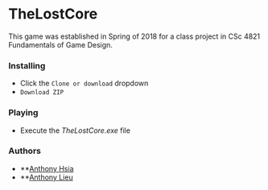 # TheLostCore
This game was established in Spring of 2018 for a class project in CSc 4821 Fundamentals of Game Design. 
### Installing
* Click the `Clone or download` dropdown
* `Download ZIP`

### Playing
* Execute the *TheLostCore.exe* file

### Authors
* **[Anthony Hsia](https://github.com/ahsia3)
* **[Anthony Lieu](https://github.com/alieu526)
